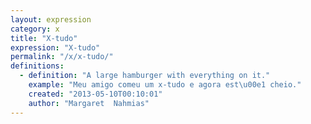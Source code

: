 ```yaml
---
layout: expression
category: x
title: "X-tudo"
expression: "X-tudo"
permalink: "/x/x-tudo/"
definitions:
  - definition: "A large hamburger with everything on it."
    example: "Meu amigo comeu um x-tudo e agora est\u00e1 cheio."
    created: "2013-05-10T00:10:01"
    author: "Margaret  Nahmias"
---
```

